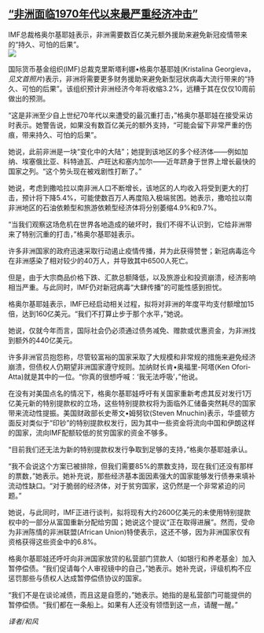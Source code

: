 <!--1593557535000-->
[“非洲面临1970年代以来最严重经济冲击”](https://cn.ft.com/story/001088358?full=y)
------

<div></div><div class="story-lead">IMF总裁格奥尔基耶娃表示，非洲需要数百亿美元额外援助来避免新冠疫情带来的“持久、可怕的后果”。</div><div class=" story-image image"><img src="https://thumbor.ftacademy.cn/unsafe/1340x754/https://thumbor.ftacademy.cn/unsafe/picture/3/000089943_piclink.jpg"></div><div class="story-body"><div id="story-body-container"><p>国际货币基金组织(IMF)总裁克里斯塔利娜•格奥尔基耶娃(Kristalina Georgieva，<i>见文首照片</i>)表示，非洲将需要更多财务援助来避免新型冠状病毒大流行带来的“持久、可怕的后果”。该组织预计非洲经济今年将收缩3.2%，远糟于其在仅仅10周前做出的预测。</p><p>“这是非洲至少自上世纪70年代以来遭受的最沉重打击，”格奥尔基耶娃在接受采访时表示。她警告说，如果没有数百亿美元的额外支持，“可能会留下非常严重的伤痕，带来持久、可怕的后果”。</p><p>她说，此前非洲是一块“变化中的大陆”；她提到该地区的多个经济体——例如加纳、埃塞俄比亚、科特迪瓦、卢旺达和塞内加尔——近年跻身于世界上增长最快的国家之列。“这个势头现在被戏剧性打断了。”</p><p>她说，考虑到撒哈拉以南非洲人口不断增长，该地区的人均收入将受到更大的打击，预计将下降5.4%，可能使数百万人再度陷入极端贫困。她表示，撒哈拉以南非洲地区的石油依赖型和旅游依赖型经济体将分别萎缩4.9%和9.7%。</p><div  data-o-ads-name="mpu-middle1" class="o-ads in-article-advert" data-o-ads-formats-default="false"  data-o-ads-formats-small="FtcMobileMpu"  data-o-ads-formats-medium="FtcMpu" data-o-ads-formats-large="FtcMpu" data-o-ads-formats-extra="FtcMpu" data-o-ads-targeting="cnpos=middle1;" data-cy='[{"devices":["PC","iPhoneWeb","AndroidWeb","iPhoneApp","AndroidApp"],"pattern":"MPU","position":"Middle1","container":"mpuInStory"}]'></div><p>“当我们观察这场危机在世界各地造成的破坏时，我们不得不认识到，它给非洲带来了特别沉重的打击，”格奥尔基耶娃表示。</p><p>许多非洲国家的政府迅速采取行动遏止疫情传播，并为此获得赞誉；新冠病毒迄今在非洲感染了相对较少的40万人，并导致其中6500人死亡。</p><p>但是，由于大宗商品价格下跌、汇款总额降低，以及旅游业和投资崩溃，经济影响相当严重。与此同时，IMF仍对新冠病毒“大肆传播”的可能性感到担忧。</p><p>格奥尔基耶娃表示，IMF已经启动相关过程，拟将对非洲的年度平均支付额增加15倍，达到160亿美元。“我们不打算止步于那个水平，”她说。</p><p>她说，仅就今年而言，国际社会仍必须通过债务减免、赠款或优惠资金，为非洲找到额外的440亿美元。</p><p>许多非洲官员抱怨称，尽管较富裕的国家采取了大规模和非常规的措施来避免经济崩溃，但债权人仍期望非洲国家遵守规则。加纳财长肯•奥福里-阿塔(Ken Ofori-Atta)就是其中的一位。“你真的很想呼喊：‘我无法呼吸’，”他说。</p><div data-o-ads-name="mpu-middle2" class="o-ads in-article-advert" data-o-ads-formats-default="false"  data-o-ads-formats-small="FtcMobileMpu"  data-o-ads-formats-medium="false" data-o-ads-formats-large="false" data-o-ads-formats-extra="false" data-o-ads-targeting="cnpos=middle2;" data-cy='[{"devices":["iPhoneWeb","AndroidWeb","iPhoneApp","AndroidApp"],"pattern":"MPU","position":"Middle2","container":"mpuInStory"}]'></div><p>在没有对美国点名的情况下，格奥尔基耶娃呼吁有关国家重新考虑其反对发行1万亿美元新的特别提款权的立场，这些特别提款权将为面临外汇储备突然耗尽的国家带来流动性提振。美国财政部长史蒂文•姆努钦(Steven Mnuchin)表示，华盛顿方面反对类似于“印钞”的特别提款权发行，因为其中一些资金将流向中国和伊朗这样的国家，流向IMF配额较低的贫穷国家的资金不够多。</p><p>“目前我们还无法为新的特别提款权发行争取到足够的支持，”格奥尔基耶娃承认。</p><p>“我不会说这个方案已被排除，但我们需要85%的票数支持，现在我们还没有那样的票数，”她表示。她补充说，那些经济基本面因素强大的国家能够发行债券来填补流动性缺口。“对于脆弱的经济体，对于贫穷国家，这仍然是一个非常紧迫的问题。”</p><p>她说，与此同时，IMF正进行谈判，拟将现有大约2600亿美元的未使用特别提款权中的一部分从富国重新分配给穷国；她说这个提议“正在取得进展”。然而，受命为非洲陈情的非洲联盟(African Union)特使表示，这还不够，因为非洲国家仅有资格获得这些资金中的6.8%。</p><p>格奥尔基耶娃还呼吁向非洲国家放贷的私营部门贷款人（如银行和养老基金）加入暂停偿债。“我们促请每个人审视镜中的自己，”她表示。她补充说，评级机构不应惩罚那些与债权人达成暂停偿债协议的国家。</p><div data-o-ads-name="mpu-middle3" class="o-ads in-article-advert" data-o-ads-formats-default="false"  data-o-ads-formats-small="FtcMobileMpu"  data-o-ads-formats-medium="false" data-o-ads-formats-large="false" data-o-ads-formats-extra="false" data-o-ads-targeting="cnpos=middle3;" data-cy='[{"devices":["iPhoneWeb","AndroidWeb","iPhoneApp","AndroidApp"],"pattern":"MPU","position":"Middle3","container":"mpuInStory"}]'></div><p>“我们不是在谈论减债，而且这是自愿的，”她表示。她指的是私营部门可能提供的暂停偿债。“我们都在一条船上。如果有人还没有领悟到这一点，请醒一醒。”</p><p><i>译者/和风</i></p></div><div class="clearfloat"></div></div>
